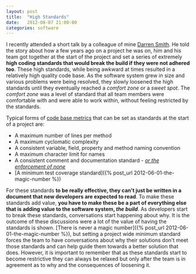 ```yaml
---
layout: post
title:  "High Standards"
date:   2012-08-07 21:00:00
categories: software
---
```


I recently attended a short talk by a colleague of mine [Darren Smith](http://www.drnsmth.com/). He told the story about how a few years ago on a project he was on, him and his team got together at the start of the project and set a series of extremely **high coding standards that would break the build if they were not adhered too**. These high standards, while being awkward at times resulted in a relatively high quality code base. As the software system grew in size and various problems were being resolved, they slowly loosened the high standards until they eventually reached a _comfort zone_ or a _sweet spot_. The _comfort zone_ was a level of standard that all team members were comfortable with and were able to work within, without feeling restricted by the standards.

<!--more-->

Typical forms of [code base metrics](http://www.informit.com/articles/article.aspx?p=1561879) that can be set as standards at the start of a project are:

*   A maximum number of lines per method
*   A maximum cyclomatic complexity
*   A consistent variable, field, property and method naming convention
*   A maximum character limit for names
*   A consistent comment and documentation standard - _[or the enforcement of none](http://c2.com/cgi/wiki?SelfDocumentingCode)_
*   [A minimum test coverage standard]({% post_url 2012-06-01-the-magic-number %})

For these standards **to be really effective, they can't just be written in a document that new developers are expected to read**. To make these standards add value, **you have to make these be a part of everything else that is adding value to the software system, _the build_**. As developers start to break these standards, conversations start happening about why. It is the outcome of these discussions were a lot of the value of having the standards is shown. [There is never a magic number]({% post_url 2012-06-01-the-magic-number %}), but setting a project wide minimum standard forces the team to have conversations about why their solutions don't meet those standards and can help guide them towards a better solution that does. However, it is important to remember that as these standards start to become restrictive they can always be relaxed but only after the team is in agreement as to why and the  consequences of loosening it.
